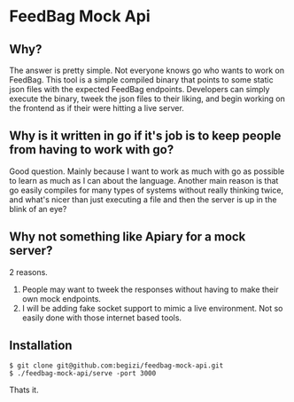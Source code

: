 FeedBag Mock Api
================

## Why?

The answer is pretty simple. Not everyone knows go who wants to work on FeedBag.
This tool is a simple compiled binary that points to some static json files with the
expected FeedBag endpoints. Developers can simply execute the binary, tweek the json
files to their liking, and begin working on the frontend as if their were hitting
a live server.

## Why is it written in go if it's job is to keep people from having to work with go?

Good question. Mainly because I want to work as much with go as possible to learn as
much as I can about the language. Another main reason is that go easily compiles for
many types of systems without really thinking twice, and what's nicer than just executing
a file and then the server is up in the blink of an eye?

## Why not something like Apiary for a mock server?

2 reasons.

1. People may want to tweek the responses without having to make their own mock endpoints.
2. I will be adding fake socket support to mimic a live environment. Not so easily done with
those internet based tools.

## Installation

```
$ git clone git@github.com:begizi/feedbag-mock-api.git
$ ./feedbag-mock-api/serve -port 3000
```

Thats it.
